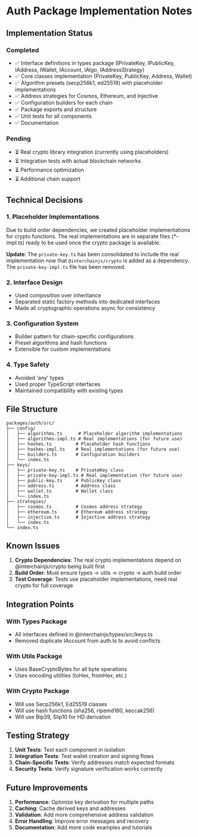 # Auth Package Implementation Notes

## Implementation Status

### Completed
- ✅ Interface definitions in types package (IPrivateKey, IPublicKey, IAddress, IWallet, IAccount, IAlgo, IAddressStrategy)
- ✅ Core classes implementation (PrivateKey, PublicKey, Address, Wallet)
- ✅ Algorithm presets (secp256k1, ed25519) with placeholder implementations
- ✅ Address strategies for Cosmos, Ethereum, and Injective
- ✅ Configuration builders for each chain
- ✅ Package exports and structure
- ✅ Unit tests for all components
- ✅ Documentation

### Pending
- ⏳ Real crypto library integration (currently using placeholders)
- ⏳ Integration tests with actual blockchain networks
- ⏳ Performance optimization
- ⏳ Additional chain support

## Technical Decisions

### 1. Placeholder Implementations
Due to build order dependencies, we created placeholder implementations for crypto functions. The real implementations are in separate files (*-impl.ts) ready to be used once the crypto package is available.

**Update**: The `private-key.ts` has been consolidated to include the real implementation now that `@interchainjs/crypto` is added as a dependency. The `private-key-impl.ts` file has been removed.

### 2. Interface Design
- Used composition over inheritance
- Separated static factory methods into dedicated interfaces
- Made all cryptographic operations async for consistency

### 3. Configuration System
- Builder pattern for chain-specific configurations
- Preset algorithms and hash functions
- Extensible for custom implementations

### 4. Type Safety
- Avoided 'any' types
- Used proper TypeScript interfaces
- Maintained compatibility with existing types

## File Structure

```
packages/auth/src/
├── config/
│   ├── algorithms.ts      # Placeholder algorithm implementations
│   ├── algorithms-impl.ts # Real implementations (for future use)
│   ├── hashes.ts         # Placeholder hash functions
│   ├── hashes-impl.ts    # Real implementations (for future use)
│   ├── builders.ts       # Configuration builders
│   └── index.ts
├── keys/
│   ├── private-key.ts    # PrivateKey class
│   ├── private-key-impl.ts # Real implementation (for future use)
│   ├── public-key.ts     # PublicKey class
│   ├── address.ts        # Address class
│   ├── wallet.ts         # Wallet class
│   └── index.ts
├── strategies/
│   ├── cosmos.ts         # Cosmos address strategy
│   ├── ethereum.ts       # Ethereum address strategy
│   ├── injective.ts      # Injective address strategy
│   └── index.ts
└── index.ts
```

## Known Issues

1. **Crypto Dependencies**: The real crypto implementations depend on @interchainjs/crypto being built first
2. **Build Order**: Must ensure types → utils → crypto → auth build order
3. **Test Coverage**: Tests use placeholder implementations, need real crypto for full coverage

## Integration Points

### With Types Package
- All interfaces defined in @interchainjs/types/src/keys.ts
- Removed duplicate IAccount from auth.ts to avoid conflicts

### With Utils Package
- Uses BaseCryptoBytes for all byte operations
- Uses encoding utilities (toHex, fromHex, etc.)

### With Crypto Package
- Will use Secp256k1, Ed25519 classes
- Will use hash functions (sha256, ripemd160, keccak256)
- Will use Bip39, Slip10 for HD derivation

## Testing Strategy

1. **Unit Tests**: Test each component in isolation
2. **Integration Tests**: Test wallet creation and signing flows
3. **Chain-Specific Tests**: Verify addresses match expected formats
4. **Security Tests**: Verify signature verification works correctly

## Future Improvements

1. **Performance**: Optimize key derivation for multiple paths
2. **Caching**: Cache derived keys and addresses
3. **Validation**: Add more comprehensive address validation
4. **Error Handling**: Improve error messages and recovery
5. **Documentation**: Add more code examples and tutorials